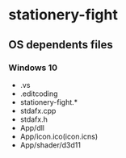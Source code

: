 # stationery-fight
## OS dependents files
### Windows 10
- .vs
- .editcoding
- stationery-fight.*
- stdafx.cpp
- stdafx.h
- App/dll
- App/icon.ico(icon.icns)
- App/shader/d3d11
